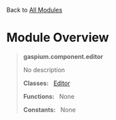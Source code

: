Back to [All Modules](https://github.com/pyrustic/gaspium/blob/master/docs/modules/README.md#readme)

# Module Overview

> **gaspium.component.editor**
> 
> No description
>
> **Classes:** &nbsp; [Editor](https://github.com/pyrustic/gaspium/blob/master/docs/modules/content/gaspium.component.editor/content/classes/Editor.md#class-editor)
>
> **Functions:** &nbsp; None
>
> **Constants:** &nbsp; None
